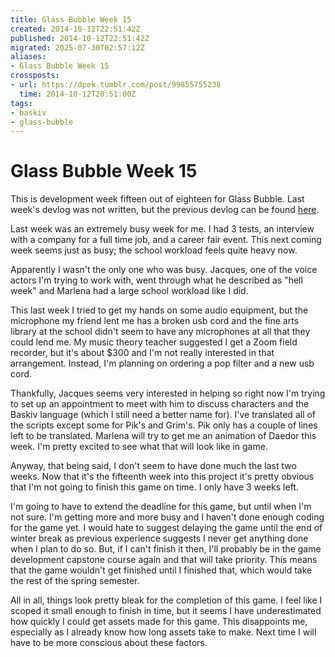 ```yaml
---
title: Glass Bubble Week 15
created: 2014-10-12T22:51:42Z
published: 2014-10-12T22:51:42Z
migrated: 2025-07-30T02:57:12Z
aliases:
- Glass Bubble Week 15
crossposts:
- url: https://dpek.tumblr.com/post/99855755238
  time: 2014-10-12T20:51:00Z
tags:
- baskiv
- glass-bubble
---
```


# Glass Bubble Week 15

This is development week fifteen out of eighteen for Glass Bubble. Last week's devlog was not written, but the previous devlog can be found [here](20140930160222.md).

Last week was an extremely busy week for me. I had 3 tests, an interview with a company for a full time job, and a career fair event. This next coming week seems just as busy; the school workload feels quite heavy now.

Apparently I wasn't the only one who was busy. Jacques, one of the voice actors I'm trying to work with, went through what he described as "hell week" and Marlena had a large school workload like I did.

This last week I tried to get my hands on some audio equipment, but the microphone my friend lent me has a broken usb cord and the fine arts library at the school didn't seem to have any microphones at all that they could lend me. My music theory teacher suggested I get a Zoom field recorder, but it's about $300 and I'm not really interested in that arrangement. Instead, I'm planning on ordering a pop filter and a new usb cord.

Thankfully, Jacques seems very interested in helping so right now I'm trying to set up an appointment to meet with him to discuss characters and the Baskiv language (which I still need a better name for). I've translated all of the scripts except some for Pik's and Grim's. Pik only has a couple of lines left to be translated. Marlena will try to get me an animation of Daedor this week. I'm pretty excited to see what that will look like in game.

Anyway, that being said, I don't seem to have done much the last two weeks. Now that it's the fifteenth week into this project it's pretty obvious that I'm not going to finish this game on time. I only have 3 weeks left.

I'm going to have to extend the deadline for this game, but until when I'm not sure. I'm getting more and more busy and I haven't done enough coding for the game yet. I would hate to suggest delaying the game until the end of winter break as previous experience suggests I never get anything done when I plan to do so. But, if I can't finish it then, I'll probably be in the game development capstone course again and that will take priority. This means that the game wouldn't get finished until I finished that, which would take the rest of the spring semester.

All in all, things look pretty bleak for the completion of this game. I feel like I scoped it small enough to finish in time, but it seems I have underestimated how quickly I could get assets made for this game. This disappoints me, especially as I already know how long assets take to make. Next time I will have to be more conscious about these factors.
